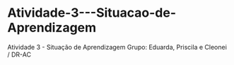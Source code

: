 # Atividade-3---Situacao-de-Aprendizagem
Atividade 3 - Situação de Aprendizagem
Grupo: Eduarda, Priscila e Cleonei / DR-AC
